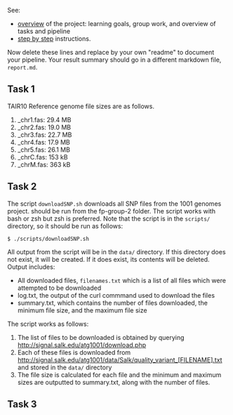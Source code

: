 See:
- [overview](overview.md) of the project: learning goals,
  group work, and overview of tasks and pipeline
- [step by step](stepsinstructions.md) instructions.

Now delete these lines and replace by your own "readme"
to document your pipeline.
Your result summary should go in a different markdown file,
`report.md`.

## Task 1
TAIR10 Reference genome file sizes are as follows.
1. _chr1.fas: 29.4 MB
2. _chr2.fas: 19.0 MB
3. _chr3.fas: 22.7 MB
4. _chr4.fas: 17.9 MB
5. _chr5.fas: 26.1 MB
6. _chrC.fas: 153 kB
7. _chrM.fas: 363 kB

## Task 2
The script `downloadSNP.sh` downloads all SNP files from the 1001 genomes project. should be run from the fp-group-2 folder. The script works with bash or zsh but zsh is preferred. Note that the script is in the `scripts/` directory, so it should be run as follows:
```
$ ./scripts/downloadSNP.sh
```
All output from the script will be in the `data/` directory. If this directory does not exist, it will be created. If it does exist, its contents will be deleted.
Output includes: 
 - All downloaded files, `filenames.txt` which is a list of all files which were attempted to be downloaded
 - log.txt, the output of the curl commmand used to download the files
 - summary.txt, which contains the number of files downloaded, the minimum file size, and the maximum file size

The script works as follows:
1. The list of files to be downloaded is obtained by querying http://signal.salk.edu/atg1001/download.php
2. Each of these files is downloaded from http://signal.salk.edu/atg1001/data/Salk/quality_variant_[FILENAME].txt and stored in the `data/` directory
3. The file size is calculated for each file and the minimum and maximum sizes are outputted to summary.txt, along with the number of files. 

## Task 3